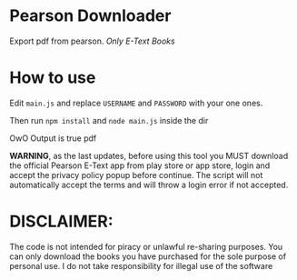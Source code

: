 # Pearson Downloader
Export pdf from pearson. *Only E-Text Books*

# How to use

Edit `main.js` and replace `USERNAME` and `PASSWORD` with your one ones.

Then run `npm install` and `node main.js` inside the dir

OwO Output is true pdf

**WARNING**, as the last updates, before using this tool you MUST download the official Pearson E-Text app from play store or app store, login and accept the privacy policy popup before continue. The script will not automatically accept the terms and will throw a login error if not accepted. 

# DISCLAIMER:
The code is not intended for piracy or unlawful re-sharing purposes. You can only download the books you have purchased for the sole purpose of personal use.
I do not take responsibility for illegal use of the software
